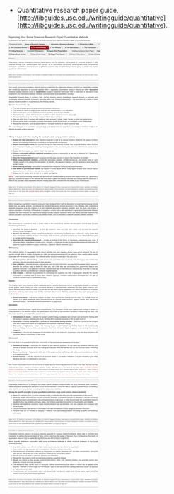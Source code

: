 * Quantitative research paper guide, [http://libguides.usc.edu/writingguide/quantitative](http://libguides.usc.edu/writingguide/quantitative).

![./20161127-0437-cet-quantitative-social-research-paper-guide-1.png](./20161127-0437-cet-quantitative-social-research-paper-guide-1.png)